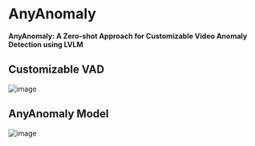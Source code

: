 # AnyAnomaly
**AnyAnomaly: A Zero-shot Approach for Customizable Video Anomaly Detection using LVLM**

## Customizable VAD
![image](https://github.com/user-attachments/assets/12201aec-c562-4884-941d-591318ef5da2)

## AnyAnomaly Model
![image](https://github.com/user-attachments/assets/f621d667-6079-41ce-8401-3441b9d4b8da)
